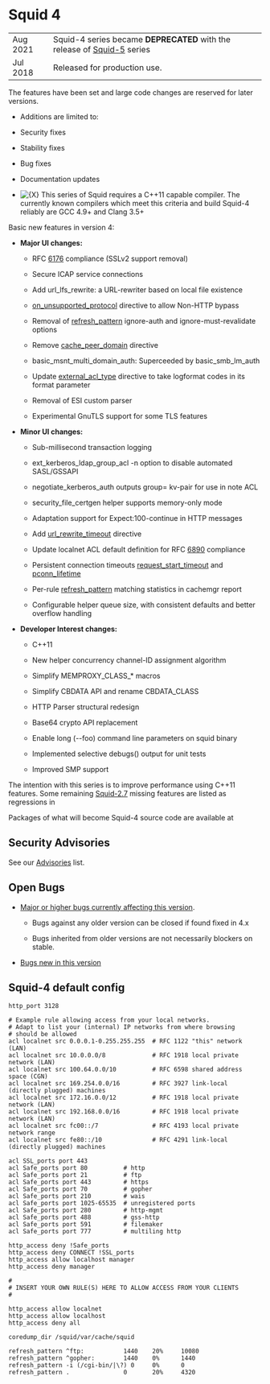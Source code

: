 # Squid 4

|          |                                                                                                                                      |
| -------- | ------------------------------------------------------------------------------------------------------------------------------------ |
| Aug 2021 | Squid-4 series became **DEPRECATED** with the release of [Squid-5](https://wiki.squid-cache.org/action/show/Squid-4/Squid-5#) series |
| Jul 2018 | Released for production use.                                                                                                         |

The features have been set and large code changes are reserved for later
versions.

  - Additions are limited to:

  - Security fixes

  - Stability fixes

  - Bug fixes

  - Documentation updates

  - ![{X}](https://wiki.squid-cache.org/wiki/squidtheme/img/icon-error.png)
    This series of Squid requires a C++11 capable compiler. The
    currently known compilers which meet this criteria and build Squid-4
    reliably are GCC 4.9+ and Clang 3.5+

Basic new features in version 4:

  - **Major UI changes:**
    
      - RFC [6176](https://tools.ietf.org/rfc/rfc6176#) compliance
        (SSLv2 support removal)
    
      - Secure ICAP service connections
    
      - Add url\_lfs\_rewrite: a URL-rewriter based on local file
        existence
    
      - [on\_unsupported\_protocol](http://www.squid-cache.org/Doc/config/on_unsupported_protocol#)
        directive to allow Non-HTTP bypass
    
      - Removal of
        [refresh\_pattern](http://www.squid-cache.org/Doc/config/refresh_pattern#)
        ignore-auth and ignore-must-revalidate options
    
      - Remove
        [cache\_peer\_domain](http://www.squid-cache.org/Doc/config/cache_peer_domain#)
        directive
    
      - basic\_msnt\_multi\_domain\_auth: Superceeded by
        basic\_smb\_lm\_auth
    
      - Update
        [external\_acl\_type](http://www.squid-cache.org/Doc/config/external_acl_type#)
        directive to take logformat codes in its format parameter
    
      - Removal of ESI custom parser
    
      - Experimental GnuTLS support for some TLS features

  - **Minor UI changes:**
    
      - Sub-millisecond transaction logging
    
      - ext\_kerberos\_ldap\_group\_acl -n option to disable automated
        SASL/GSSAPI
    
      - negotiate\_kerberos\_auth outputs group= kv-pair for use in note
        ACL
    
      - security\_file\_certgen helper supports memory-only mode
    
      - Adaptation support for Expect:100-continue in HTTP messages
    
      - Add
        [url\_rewrite\_timeout](http://www.squid-cache.org/Doc/config/url_rewrite_timeout#)
        directive
    
      - Update localnet ACL default definition for RFC
        [6890](https://tools.ietf.org/rfc/rfc6890#) compliance
    
      - Persistent connection timeouts
        [request\_start\_timeout](http://www.squid-cache.org/Doc/config/request_start_timeout#)
        and
        [pconn\_lifetime](http://www.squid-cache.org/Doc/config/pconn_lifetime#)
    
      - Per-rule
        [refresh\_pattern](http://www.squid-cache.org/Doc/config/refresh_pattern#)
        matching statistics in cachemgr report
    
      - Configurable helper queue size, with consistent defaults and
        better overflow handling

  - **Developer Interest changes:**
    
      - C++11
    
      - New helper concurrency channel-ID assignment algorithm
    
      - Simplify MEMPROXY\_CLASS\_\* macros
    
      - Simplify CBDATA API and rename CBDATA\_CLASS
    
      - HTTP Parser structural redesign
    
      - Base64 crypto API replacement
    
      - Enable long (--foo) command line parameters on squid binary
    
      - Implemented selective debugs() output for unit tests
    
      - Improved SMP support

The intention with this series is to improve performance using C++11
features. Some remaining
[Squid-2.7](https://wiki.squid-cache.org/action/show/Squid-4/Squid-2.7#)
missing features are listed as regressions in
[](http://www.squid-cache.org/Versions/v4/RELEASENOTES.html#ss5.1)

Packages of what will become Squid-4 source code are available at
[](http://www.squid-cache.org/Versions/v4/)

## Security Advisories

See our [Advisories](http://www.squid-cache.org/Advisories/) list.

## Open Bugs

  - [Major or higher bugs currently affecting this
    version](http://bugs.squid-cache.org/buglist.cgi?bug_id_type=anyexact&bug_severity=blocker&bug_severity=critical&bug_severity=major&bug_status=UNCONFIRMED&bug_status=NEW&bug_status=ASSIGNED&bug_status=REOPENED&chfieldto=Now&product=Squid&query_format=advanced&columnlist=bug_severity%2Cversion%2Cop_sys%2Cshort_desc&order=version%20DESC%2Cbug_severity%2Cbug_id&o2=equals&v2=unspecified&f1=version&o1=lessthaneq&v1=4).
    
      - Bugs against any older version can be closed if found fixed in
        4.x
    
      - Bugs inherited from older versions are not necessarily blockers
        on stable.

<!-- end list -->

  - [Bugs new in this
    version](http://bugs.squid-cache.org/buglist.cgi?query_format=advanced&product=Squid&version=4&bug_status=UNCONFIRMED&bug_status=NEW&bug_status=ASSIGNED&bug_status=REOPENED&bug_severity=blocker&bug_severity=critical&bug_severity=major&bug_severity=normal&bug_severity=minor&emailtype1=substring&email1=&emailtype2=substring&email2=&bugidtype=include&columnlist=bug_severity%2Cversion%2Cop_sys%2Cshort_desc&list_id=917&order=version%20DESC%2Cbug_severity%2Cbug_id)

## Squid-4 default config

    http_port 3128
    
    # Example rule allowing access from your local networks.
    # Adapt to list your (internal) IP networks from where browsing
    # should be allowed
    acl localnet src 0.0.0.1-0.255.255.255  # RFC 1122 "this" network (LAN)
    acl localnet src 10.0.0.0/8             # RFC 1918 local private network (LAN)
    acl localnet src 100.64.0.0/10          # RFC 6598 shared address space (CGN)
    acl localnet src 169.254.0.0/16         # RFC 3927 link-local (directly plugged) machines
    acl localnet src 172.16.0.0/12          # RFC 1918 local private network (LAN)
    acl localnet src 192.168.0.0/16         # RFC 1918 local private network (LAN)
    acl localnet src fc00::/7               # RFC 4193 local private network range
    acl localnet src fe80::/10              # RFC 4291 link-local (directly plugged) machines
    
    acl SSL_ports port 443
    acl Safe_ports port 80          # http
    acl Safe_ports port 21          # ftp
    acl Safe_ports port 443         # https
    acl Safe_ports port 70          # gopher
    acl Safe_ports port 210         # wais
    acl Safe_ports port 1025-65535  # unregistered ports
    acl Safe_ports port 280         # http-mgmt
    acl Safe_ports port 488         # gss-http
    acl Safe_ports port 591         # filemaker
    acl Safe_ports port 777         # multiling http
    
    http_access deny !Safe_ports
    http_access deny CONNECT !SSL_ports
    http_access allow localhost manager
    http_access deny manager
    
    #
    # INSERT YOUR OWN RULE(S) HERE TO ALLOW ACCESS FROM YOUR CLIENTS
    #
    
    http_access allow localnet
    http_access allow localhost
    http_access deny all
    
    coredump_dir /squid/var/cache/squid
    
    refresh_pattern ^ftp:           1440    20%     10080
    refresh_pattern ^gopher:        1440    0%      1440
    refresh_pattern -i (/cgi-bin/|\?) 0     0%      0
    refresh_pattern .               0       20%     4320

